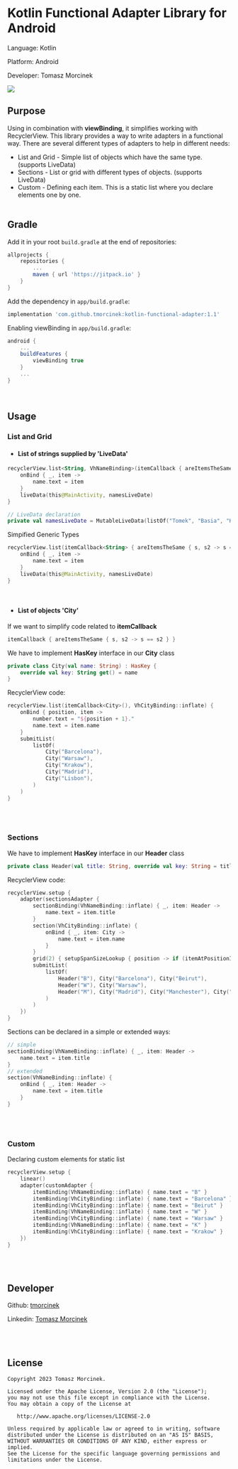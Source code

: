 # Kotlin Functional Adapter Library for Android

<p>Language:   Kotlin</p>
<p>Platform:   Android</p>
<p>Developer:  Tomasz Morcinek</p>

[![](https://jitpack.io/v/tmorcinek/kotlin-functional-adapter.svg)](https://jitpack.io/#tmorcinek/kotlin-functional-adapter)
<br>

## Purpose

Using in combination with **viewBinding**, it simplifies working with RecyclerView. This library provides a way to write adapters in a functional way. There are several different types of adapters to help in different needs:

- List and Grid - Simple list of objects which have the same type. (supports LiveData)
- Sections - List or grid with different types of objects. (supports LiveData)
- Custom - Defining each item. This is a static list where you declare elements one by one.
  <br><br>

## Gradle

Add it in your root `build.gradle` at the end of repositories:
```groovy
allprojects {
    repositories {
        ...
        maven { url 'https://jitpack.io' }
    }
}
```

Add the dependency in `app/build.gradle`:
```groovy
implementation 'com.github.tmorcinek:kotlin-functional-adapter:1.1'
```

Enabling viewBinding in `app/build.gradle`:
```groovy
android {
    ...
    buildFeatures {
        viewBinding true
    }
    ...
}
```

<br>

## Usage <br>

### List and Grid <br>

- #### List of strings supplied by 'LiveData'

```kotlin
recyclerView.list<String, VhNameBinding>(itemCallback { areItemsTheSame { s, s2 -> s == s2 } }, VhNameBinding::inflate) {
    onBind { _, item ->
        name.text = item
    }
    liveData(this@MainActivity, namesLiveDate)
}

// LiveData declaration
private val namesLiveDate = MutableLiveData(listOf("Tomek", "Basia", "Kamil", "Krzysiu", "Karolina", "Beata"))
```
Simpified Generic Types
```kotlin
recyclerView.list(itemCallback<String> { areItemsTheSame { s, s2 -> s == s2 } }, VhNameBinding::inflate) {
    onBind { _, item ->
        name.text = item
    }
    liveData(this@MainActivity, namesLiveDate)
}
```

<br>

- #### List of objects 'City'

If we want to simplify code related to **itemCallback**

```kotlin
itemCallback { areItemsTheSame { s, s2 -> s == s2 } }
```

We have to implement **HasKey** interface in our **City** class

```kotlin
private class City(val name: String) : HasKey {
    override val key: String get() = name
}
```

RecyclerView code:

```kotlin
recyclerView.list(itemCallback<City>(), VhCityBinding::inflate) {
    onBind { position, item ->
        number.text = "${position + 1}."
        name.text = item.name
    }
    submitList(
        listOf(
            City("Barcelona"),
            City("Warsaw"),
            City("Krakow"),
            City("Madrid"),
            City("Lisbon"),
        )
    )
}
```

<br><br>

### Sections <br>

We have to implement **HasKey** interface in our **Header** class

```kotlin
private class Header(val title: String, override val key: String = title) : HasKey
```

RecyclerView code:

```kotlin
recyclerView.setup {
    adapter(sectionsAdapter {
        sectionBinding(VhNameBinding::inflate) { _, item: Header ->
            name.text = item.title
        }
        section(VhCityBinding::inflate) {
            onBind { _, item: City ->
                name.text = item.name
            }
        }
        grid(2) { setupSpanSizeLookup { position -> if (itemAtPositionIsClass<Header>(position)) 2 else 1 } }
        submitList(
            listOf(
                Header("B"), City("Barcelona"), City("Beirut"),
                Header("W"), City("Warsaw"),
                Header("M"), City("Madrid"), City("Manchester"), City("Milan"), City("Moscow"),
            )
        )
    })
}
```

Sections can be declared in a simple or extended ways:

```kotlin
// simple
sectionBinding(VhNameBinding::inflate) { _, item: Header ->
    name.text = item.title
}
// extended
section(VhNameBinding::inflate) {
    onBind { _, item: Header ->
        name.text = item.title
    }
}
```

<br><br>

### Custom <br>

Declaring custom elements for static list

```kotlin
recyclerView.setup {
    linear()
    adapter(customAdapter {
        itemBinding(VhNameBinding::inflate) { name.text = "B" }
        itemBinding(VhCityBinding::inflate) { name.text = "Barcelona" }
        itemBinding(VhCityBinding::inflate) { name.text = "Beirut" }
        itemBinding(VhNameBinding::inflate) { name.text = "W" }
        itemBinding(VhCityBinding::inflate) { name.text = "Warsaw" }
        itemBinding(VhNameBinding::inflate) { name.text = "K" }
        itemBinding(VhCityBinding::inflate) { name.text = "Krakow" }
    })
}
```

<br><br>

## Developer

<p>Github:    <a href="https://github.com/tmorcinek">tmorcinek</a></p>
<p>Linkedin:  <a href="https://www.linkedin.com/in/tmorcinek/">Tomasz Morcinek</a></p> 
<br><br>

## License

    Copyright 2023 Tomasz Morcinek.

    Licensed under the Apache License, Version 2.0 (the "License");
    you may not use this file except in compliance with the License.
    You may obtain a copy of the License at

       http://www.apache.org/licenses/LICENSE-2.0

    Unless required by applicable law or agreed to in writing, software
    distributed under the License is distributed on an "AS IS" BASIS,
    WITHOUT WARRANTIES OR CONDITIONS OF ANY KIND, either express or implied.
    See the License for the specific language governing permissions and
    limitations under the License.

